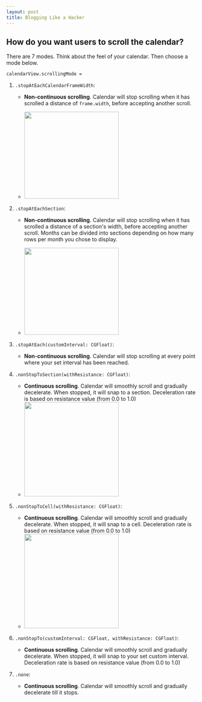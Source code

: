 ```yaml
---
layout: post
title: Blogging Like a Hacker
---
```


## How do you want users to scroll the calendar?

There are 7 modes. Think about the feel of your calendar. Then choose a mode below.

`calendarView.scrollingMode = `

1. `.stopAtEachCalendarFrameWidth`:
   * **Non-continuous scrolling**. Calendar will stop scrolling when it has scrolled a distance of `frame.width`, before accepting another scroll.

   * <img src="https://cloud.githubusercontent.com/assets/2439146/19060490/904238a4-899d-11e6-8c11-36a9fa0991cd.gif" width="250" height="230">



2. `.stopAtEachSection`:
   * **Non-continuous scrolling**. Calendar will stop scrolling when it has scrolled a distance of a section's width, before accepting another scroll. Months can be divided into sections depending on how many rows per month you chose to display.

   * <img src="https://cloud.githubusercontent.com/assets/2439146/19060730/6ab850bc-899f-11e6-84ad-221839041371.gif" width="250" height="230">


3. `.stopAtEach(customInterval: CGFloat)`:
   * **Non-continuous scrolling**. Calendar will stop scrolling at every point where your set interval has been reached.

4. `.nonStopToSection(withResistance: CGFloat)`:
    * **Continuous scrolling**. Calendar will smoothly scroll and gradually decelerate. When stopped, it will snap to a section. Deceleration rate is based on resistance value (from 0.0 to 1.0)
    * <img src="https://cloud.githubusercontent.com/assets/2439146/19061814/a07fc3d4-89a8-11e6-83b1-d80759fa9404.gif" width="250" height="250">

5. `.nonStopToCell(withResistance: CGFloat)`:
    * **Continuous scrolling**. Calendar will smoothly scroll and gradually decelerate. When stopped, it will snap to a cell. Deceleration rate is based on resistance value (from 0.0 to 1.0)
    * <img src="https://cloud.githubusercontent.com/assets/2439146/19090866/2a799056-8a35-11e6-80a2-7d8c8a4e4cc4.gif" width="250" height="250">

6. `.nonStopTo(customInterval: CGFloat, withResistance: CGFloat)`:
    * **Continuous scrolling**. Calendar will smoothly scroll and gradually decelerate. When stopped, it will snap to your set custom interval. Deceleration rate is based on resistance value (from 0.0 to 1.0)

7. `.none`:
   * **Continuous scrolling**. Calendar will smoothly scroll and gradually decelerate till it stops.
